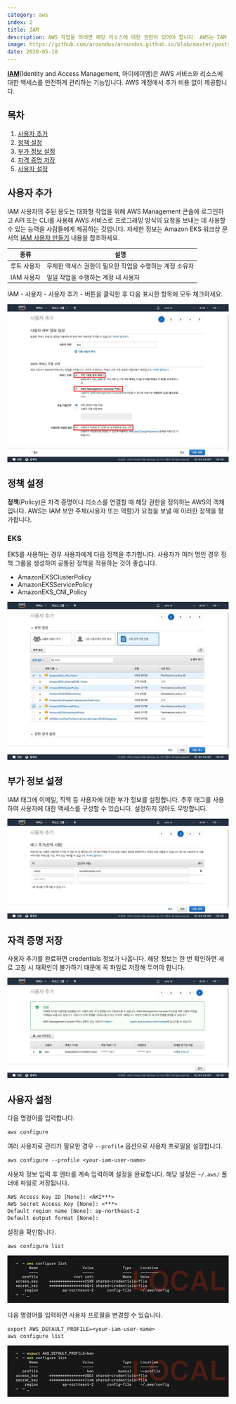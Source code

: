```yaml
---
category: aws
index: 2
title: IAM
description: AWS 작업을 하려면 해당 리소스에 대한 권한이 있어야 합니다. AWS는 IAM 서비스를 통해 리소스 접근에 대한 권한을 안전하게 제어합니다.
image: https://github.com/aroundus/aroundus.github.io/blob/master/posts/aws/cover.jpg?raw=true
date: 2020-05-18
---
```


**[IAM](https://console.aws.amazon.com/iam/home)**(Identity and Access Management, 아이에이앰)은 AWS 서비스와 리소스에 대한 액세스를 안전하게 관리하는 기능입니다. AWS 계정에서 추가 비용 없이 제공합니다.

## 목차

1. [사용자 추가](#사용자-추가)
2. [정책 설정](#정책-설정)
3. [부가 정보 설정](#부가-정보-설정)
4. [자격 증명 저장](#자격-증명-저장)
5. [사용자 설정](#사용자-설정)

## 사용자 추가

IAM 사용자의 주된 용도는 대화형 작업을 위해 AWS Management 콘솔에 로그인하고 API 또는 CLI를 사용해 AWS 서비스로 프로그래밍 방식의 요청을 보내는 데 사용할 수 있는 능력을 사람들에게 제공하는 것입니다. 자세한 정보는 Amazon EKS 워크샵 문서의 [IAM 사용자 만들기](https://awskrug.github.io/eks-workshop/prerequisites/self_paced/account/) 내용을 참조하세요.

|종류|설명|
|:---:|---|
|루트 사용자|무제한 액세스 권한이 필요한 작업을 수행하는 계정 소유자|
|IAM 사용자|일일 작업을 수행하는 계정 내 사용자|

IAM - 사용자 - 사용자 추가 - 버튼을 클릭한 후 다음 표시한 항목에 모두 체크하세요.

![GATSBY_EMPTY_ALT](./add-iam-user.jpg)

## 정책 설정

**정책**(Policy)은 자격 증명이나 리소스를 연결할 때 해당 권한을 정의하는 AWS의 객체입니다. AWS는 IAM 보안 주체(사용자 또는 역할)가 요청을 보낼 때 이러한 정책을 평가합니다.

### EKS

EKS를 사용하는 경우 사용자에게 다음 정책을 추가합니다. 사용자가 여러 명인 경우 정책 그룹을 생성하여 공통된 정책을 적용하는 것이 좋습니다.

* AmazonEKSClusterPolicy
* AmazonEKSServicePolicy
* AmazonEKS_CNI_Policy

![GATSBY_EMPTY_ALT](./add-iam-user-2.jpg)

## 부가 정보 설정

IAM 태그에 이메일, 직책 등 사용자에 대한 부가 정보를 설정합니다. 추후 태그를 사용하여 사용자에 대한 액세스를 구성할 수 있습니다. 설정하지 않아도 무방합니다.

![GATSBY_EMPTY_ALT](./add-iam-user-3.jpg)

## 자격 증명 저장

사용자 추가를 완료하면 credentials 정보가 나옵니다. 해당 정보는 한 번 확인하면 새로 고침 시 재확인이 불가하기 때문에 꼭 파일로 저장해 두어야 합니다.

![GATSBY_EMPTY_ALT](./add-iam-user-4.jpg)

## 사용자 설정

다음 명령어를 입력합니다.

```shell{promptHost: localhost}
aws configure
```

여러 사용자로 관리가 필요한 경우 `--profile` 옵션으로 사용자 프로필을 설정합니다.

```shell{promptHost: localhost}
aws configure --profile <your-iam-user-name>
```

사용자 정보 입력 후 엔터를 계속 입력하여 설정을 완료합니다. 해당 설정은 `~/.aws/` 폴더에 파일로 저장됩니다.

```shell{promptHost: localhost}
AWS Access Key ID [None]: <AKI***>
AWS Secret Access Key [None]: <***>
Default region name [None]: ap-northeast-2
Default output format [None]:
```

설정을 확인합니다.

```shell{promptHost: localhost}
aws configure list
```

![GATSBY_EMPTY_ALT](./aws-configure.jpg)

다음 명령어를 입력하면 사용자 프로필을 변경할 수 있습니다.

```shell{promptHost: localhost}
export AWS_DEFAULT_PROFILE=<your-iam-user-name>
aws configure list
```

![GATSBY_EMPTY_ALT](./aws-configure-2.jpg)
